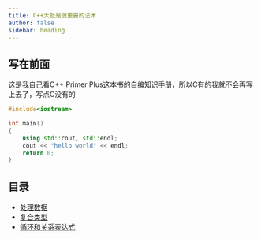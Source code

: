 ```yaml
---
title: C++大抵是很重要的法术
author: false
sidebar: heading
---
```


## 写在前面
这是我自己看C++ Primer Plus这本书的自编知识手册，所以C有的我就不会再写上去了，写点C没有的

```cpp
#include<iostream>

int main()
{
    using std::cout, std::endl;
    cout << "hello world" << endl;
    return 0;
}
```

## 目录

- [处理数据](/tech/code/cpp/data.md)
- [复合类型](/tech/code/cpp/compound.md)
- [循环和关系表达式](/tech/code/cpp/loop.md)